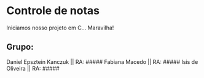 # Controle de notas

Iniciamos nosso projeto em C... Maravilha!

## Grupo:
Daniel Epsztein Kanczuk || RA: #####
Fabiana Macedo  || RA: #####
Isis de Oliveira  || RA: #####